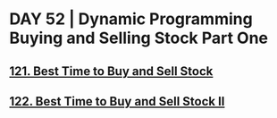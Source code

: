 # DAY 52 | Dynamic Programming Buying and Selling Stock Part One

## [121. Best Time to Buy and Sell Stock](https://leetcode.com/problems/best-time-to-buy-and-sell-stock/)
## [122. Best Time to Buy and Sell Stock II](https://leetcode.com/problems/best-time-to-buy-and-sell-stock-ii/)
